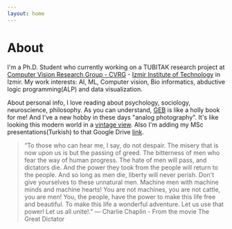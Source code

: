 ```yaml
---
layout: home
---
```

# About

I'm a Ph.D. Student who currently working on a TUBITAK research project at [Computer Vision Research Group - CVRG](http://cvrg.iyte.edu.tr) - [Izmir Institute of Technology](http://www.iyte.edu.tr/) in Izmir.
My work interests: AI, ML, Computer vision, Bio informatics, abductive logic programming(ALP) and data visualization. 
  
About personal info,
I love reading about psychology, sociology, neuroscience, philosophy.
As you can understand, [GEB](https://en.wikipedia.org/wiki/G%C3%B6del,_Escher,_Bach) is like a holly book for me!
And I've a new hobby in these days "analog photography". It's like looking this modern world
in a [vintage view](http://www.flickr.com/106092908@N08). Also I'm adding my MSc presentations(Turkish) to that Google Drive [link](https://drive.google.com/drive/folders/0Bx_6kuYBoaAealJhcTVsV3Q4V1E?usp=sharing).
> “To those who can hear me, I say, do not despair.
> The misery that is now upon us is but the passing of greed.
> The bitterness of men who fear the way of human progress.
> The hate of men will pass, and dictators die.
> And the power they took from the people will return to the people.
> And so long as men die, liberty will never perish.
> Don't give yourselves to these unnatural men.
> Machine men with machine minds and machine hearts!
> You are not machines, you are not cattle, you are men!
> You, the people, have the power to make this life free and beautiful.
> To make this life a wonderful adventure.
> Let us use that power!
> Let us all unite!.” 
> ― Charlie Chaplin - From the movie The Great Dictator
